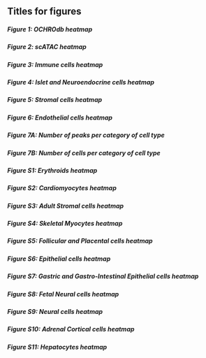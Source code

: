 ## Titles for figures

##### Figure 1:   OCHROdb heatmap
##### Figure 2:   scATAC heatmap
##### Figure 3:   Immune cells heatmap
##### Figure 4:   Islet and Neuroendocrine cells heatmap
##### Figure 5:   Stromal cells heatmap
##### Figure 6:   Endothelial cells heatmap
##### Figure 7A:  Number of peaks per category of cell type 
##### Figure 7B:  Number of cells per category of cell type 
##### Figure S1:  Erythroids heatmap
##### Figure S2:  Cardiomyocytes heatmap
##### Figure S3:  Adult Stromal cells heatmap
##### Figure S4:  Skeletal Myocytes heatmap
##### Figure S5:  Follicular and Placental cells heatmap
##### Figure S6:  Epithelial cells heatmap
##### Figure S7:  Gastric and Gastro-Intestinal Epithelial cells heatmap
##### Figure S8:  Fetal Neural cells heatmap
##### Figure S9:  Neural cells heatmap
##### Figure S10: Adrenal Cortical cells heatmap
##### Figure S11: Hepatocytes heatmap

